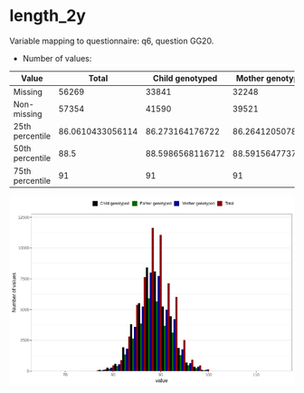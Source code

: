 # length_2y
Variable mapping to questionnaire: q6, question GG20.
- Number of values:

| Value | Total | Child genotyped | Mother genotyped | Father genotyped |
| ----- | ----- | --------------- | ---------------- | ---------------- |
| Missing | 56269 | 33841 | 32248 | 21115 |
| Non-missing | 57354 | 41590 | 39521 | 29103 |
| 25th percentile | 86.0610433056114 | 86.273164176722 | 86.2641205078232 | 86.3343650672802 |
| 50th percentile | 88.5 | 88.5986568116712 | 88.5915647737391 | 88.6 |
| 75th percentile | 91 | 91 | 91 | 91 |



![](length_2y_n.png)



